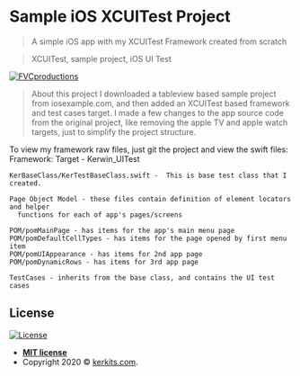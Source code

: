 # Sample iOS XCUITest Project

> A simple iOS app with my XCUITest Framework created from scratch

> XCUITest, sample project, iOS UI Test

<a href="http://fvcproductions.com"><img src="https://cdn.shopify.com/s/files/1/1320/7675/files/sampleProject.jpg?v=1600048765?v=3&s=200" title="How to view files" alt="FVCproductions"></a>


> About this project
I downloaded a tableview based sample project from iosexample.com, and then added an 
XCUITest based framework and test cases target.  I made a few changes to the app
source code from the original project, like removing the apple TV and apple watch
targets, just to simplify the project structure.

To view my framework raw files, just git the project and view the swift files:
Framework:
	Target - Kerwin_UITest
	
	KerBaseClass/KerTestBaseClass.swift -  This is base test class that I created. 
	
	Page Object Model - these files contain definition of element locators and helper 
	  functions for each of app's pages/screens
	
	POM/pomMainPage - has items for the app's main menu page
	POM/pomDefaultCellTypes - has items for the page opened by first menu item
	POM/pomUIAppearance - has items for 2nd app page
	POM/pomDynamicRows - has items for 3rd app page

	TestCases - inherits from the base class, and contains the UI test cases


## License


[![License](http://img.shields.io/:license-mit-blue.svg?style=flat-square)](http://badges.mit-license.org)

- **[MIT license](http://opensource.org/licenses/mit-license.php)**
- Copyright 2020 © <a href="https://www.kerkits.com" target="_blank">kerkits.com</a>.
